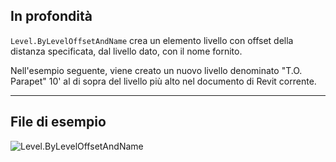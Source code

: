 ## In profondità
`Level.ByLevelOffsetAndName` crea un elemento livello con offset della distanza specificata, dal livello dato, con il nome fornito.

Nell'esempio seguente, viene creato un nuovo livello denominato "T.O. Parapet" 10' al di sopra del livello più alto nel documento di Revit corrente.
___
## File di esempio

![Level.ByLevelOffsetAndName](./Revit.Elements.Level.ByLevelOffsetAndName_img.jpg)
